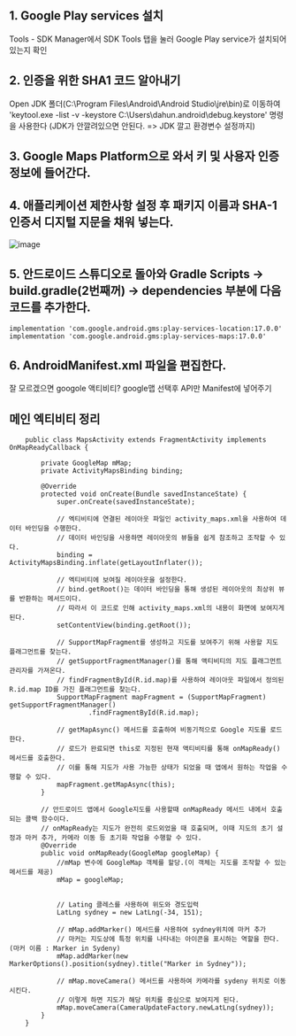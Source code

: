 ## 1. Google Play services 설치
Tools - SDK Manager에서 SDK Tools 탭을 눌러 Google Play service가 설치되어 있는지 확인

## 2. 인증을 위한 SHA1 코드 알아내기
Open JDK 폴더(C:\Program Files\Android\Android Studio\jre\bin)로 이동하여 'keytool.exe -list -v -keystore C:\Users\dahun\.android\debug.keystore' 명령을 사용한다
(JDK가 안깔려있으면 안된다. => JDK 깔고 환경변수 설정까지)

## 3. Google Maps Platform으로 와서 키 및 사용자 인증 정보에 들어간다.

## 4. 애플리케이션 제한사항 설정 후 패키지 이름과 SHA-1 인증서 디지털 지문을 채워 넣는다.
![image](https://github.com/kdahun/2023hackathon/assets/101082485/9d168045-22d0-41c2-91e4-9361c5cfe0e1)

## 5. 안드로이드 스튜디오로 돌아와 Gradle Scripts -> build.gradle(2번째꺼) -> dependencies 부분에 다음 코드를 추가한다.
    implementation 'com.google.android.gms:play-services-location:17.0.0'
    implementation 'com.google.android.gms:play-services-maps:17.0.0'
## 6. AndroidManifest.xml 파일을 편집한다.



잘 모르겠으면 googole 액티비티? google맵 선택후 API만 Manifest에 넣어주기


## 메인 엑티비티 정리
        public class MapsActivity extends FragmentActivity implements OnMapReadyCallback {
        
            private GoogleMap mMap;
            private ActivityMapsBinding binding;
        
            @Override
            protected void onCreate(Bundle savedInstanceState) {
                super.onCreate(savedInstanceState);
        
                // 엑티비티에 연결된 레이아웃 파일인 activity_maps.xml을 사용하여 데이터 바인딩을 수행한다.
                // 데이터 바인딩을 사용하면 레이아웃의 뷰들을 쉽게 참조하고 조작할 수 있다.
                binding = ActivityMapsBinding.inflate(getLayoutInflater());
        
                // 엑티비티에 보여질 레이아웃을 설정한다.
                // bind.getRoot()는 데이터 바인딩을 통해 생성된 레이아웃의 최상위 뷰를 반환하는 메서드이다.
                // 따라서 이 코드로 인해 activity_maps.xml의 내용이 화면에 보여지게 된다.
                setContentView(binding.getRoot());
        
                // SupportMapFragment를 생성하고 지도를 보여주기 위해 사용할 지도 플래그먼트를 찾는다.
                // getSupportFragmentManager()를 통해 액티비티의 지도 플래그먼트 관리자를 가져온다.
                // findFragmentById(R.id.map)를 사용하여 레이아웃 파일에서 정의된 R.id.map ID를 가진 플래그먼트를 찾는다.
                SupportMapFragment mapFragment = (SupportMapFragment) getSupportFragmentManager()
                        .findFragmentById(R.id.map);
        
                // getMapAsync() 메서드를 호출하여 비동기적으로 Google 지도를 로드한다.
                // 로드가 완료되면 this로 지정된 현재 액티비티를 통해 onMapReady() 메서드를 호출한다.
                // 이를 통해 지도가 사용 가능한 상태가 되었을 때 앱에서 원하는 작업을 수행할 수 있다.
                mapFragment.getMapAsync(this);
            }
        
            // 안드로이드 앱에서 Google지도를 사용할때 onMapReady 메서드 내에서 호출되는 콜백 함수이다.
            // onMapReady는 지도가 완전히 로드외었을 때 호출되며, 이때 지도의 초기 설정과 마커 추가, 카메라 이동 등 초기화 작업을 수행할 수 있다.
            @Override
            public void onMapReady(GoogleMap googleMap) {
                //mMap 변수에 GoogleMap 객체를 할당.(이 객체는 지도를 조작할 수 있는 메서드를 제공)
                mMap = googleMap;
        
        
                // Lating 클레스를 사용하여 위도와 경도입력
                LatLng sydney = new LatLng(-34, 151);
        
                // mMap.addMarker() 메서드를 사용하여 sydney위치에 마커 추가
                // 마커는 지도상에 특정 위치를 나타내는 아이콘을 표시하는 역할을 한다.(마커 이름 : Marker in Sydeny)
                mMap.addMarker(new MarkerOptions().position(sydney).title("Marker in Sydney"));
        
                // mMap.moveCamera() 메서드를 사용하여 카메라를 sydeny 위치로 이동시킨다.
                // 이렇게 하면 지도가 해당 위치를 중심으로 보여지게 된다.
                mMap.moveCamera(CameraUpdateFactory.newLatLng(sydney));
            }
        }
